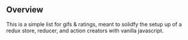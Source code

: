 ## Overview

This is a simple list for gifs & ratings, meant to solidfy the setup up of a redux store, reducer, and action creators with vanilla javascript.
